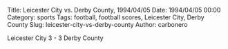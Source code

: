 Title: Leicester City vs. Derby County, 1994/04/05
Date: 1994/04/05 00:00
Category: sports
Tags: football, football scores, Leicester City, Derby County
Slug: leicester-city-vs-derby-county
Author: carbonero


Leicester City 3 - 3 Derby County
